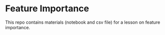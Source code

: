 # Feature Importance

This repo contains materials (notebook and csv file) for a lesson on feature importance.
